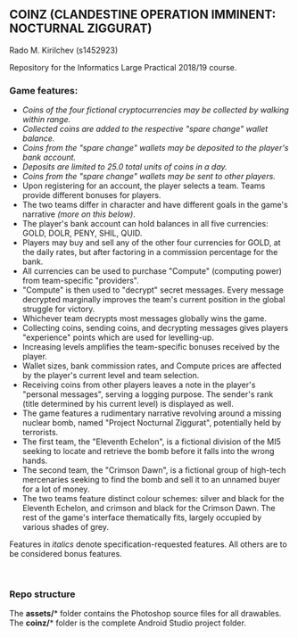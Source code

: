 ## COINZ (CLANDESTINE OPERATION IMMINENT: NOCTURNAL ZIGGURAT)

Rado M. Kirilchev (s1452923)

Repository for the Informatics Large Practical 2018/19 course.


### Game features:
* *Coins of the four fictional cryptocurrencies may be collected by walking within range.*
* *Collected coins are added to the respective "spare change" wallet balance.*
* *Coins from the "spare change" wallets may be deposited to the player's bank account.*
* *Deposits are limited to 25.0 total units of coins in a day.*
* *Coins from the "spare change" wallets may be sent to other players.*
* Upon registering for an account, the player selects a team. Teams provide different bonuses for players.
* The two teams differ in character and have different goals in the game's narrative *(more on this below)*.
* The player's bank account can hold balances in all five currencies: GOLD, DOLR, PENY, SHIL, QUID.
* Players may buy and sell any of the other four currencies for GOLD, at the daily rates, but after factoring in a commission percentage for the bank.
* All currencies can be used to purchase "Compute" (computing power) from team-specific "providers".
* "Compute" is then used to "decrypt" secret messages. Every message decrypted marginally improves the team's current position in the global struggle for victory.
* Whichever team decrypts most messages globally wins the game.
* Collecting coins, sending coins, and decrypting messages gives players "experience" points which are used for levelling-up.
* Increasing levels amplifies the team-specific bonuses received by the player.
* Wallet sizes, bank commission rates, and Compute prices are affected by the player's current level and team selection.
* Receiving coins from other players leaves a note in the player's "personal messages", serving a logging purpose. The sender's rank (title determined by his current level) is displayed as well.
* The game features a rudimentary narrative revolving around a missing nuclear bomb, named "Project Nocturnal Ziggurat", potentially held by terrorists.
* The first team, the "Eleventh Echelon", is a fictional division of the MI5 seeking to locate and retrieve the bomb before it falls into the wrong hands.
* The second team, the "Crimson Dawn", is a fictional group of high-tech mercenaries seeking to find the bomb and sell it to an unnamed buyer for a lot of money.
* The two teams feature distinct colour schemes: silver and black for the Eleventh Echelon, and crimson and black for the Crimson Dawn. The rest of the game's interface thematically fits, largely occupied by various shades of grey.


Features in *italics* denote specification-requested features. All others are to be considered bonus features.

&nbsp;
### Repo structure
The **assets/*** folder contains the Photoshop source files for all drawables.  
The **coinz/*** folder is the complete Android Studio project folder.